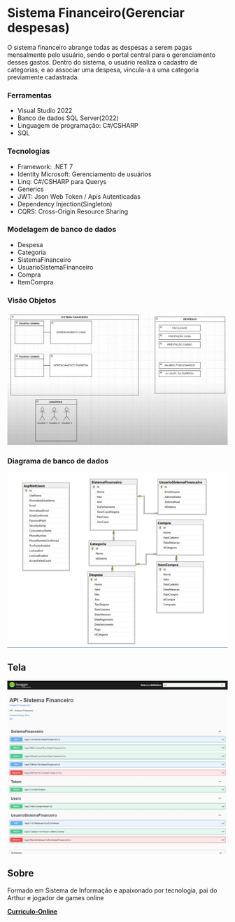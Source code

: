# Sistema Financeiro(Gerenciar despesas)

O sistema financeiro abrange todas as despesas a serem pagas mensalmente pelo usuário, sendo o portal central para o gerenciamento desses gastos. Dentro do sistema, o usuário realiza o cadastro de categorias, e ao associar uma despesa, vincula-a a uma categoria previamente cadastrada.

### Ferramentas
- Visual Studio 2022
- Banco de dados SQL Server(2022)
- Linguagem de programação: C#/CSHARP
- SQL
  
### Tecnologias
- Framework: .NET 7
- Identity Microsoft: Gerenciamento de usuários
- Linq: C#/CSHARP para Querys
- Generics
- JWT: Json Web Token / Apis Autenticadas
- Dependency Injection(Singleton)
- CQRS: Cross-Origin Resource Sharing

### Modelagem de banco de dados
- Despesa
- Categoria
- SistemaFinanceiro
-	UsuarioSistemaFinanceiro
- Compra
- ItemCompra

### Visão Objetos
  ![Tela](https://github.com/Wesley-Silva/Financeiro-API/blob/master/WebApi/Imagens/Visao-objetos.jpg)

### Diagrama de banco de dados
  ![Tela](https://github.com/Wesley-Silva/Financeiro-API/blob/master/WebApi/Imagens/Tabelas-armazenamento.jpg)


## Tela
  ![Tela](https://github.com/Wesley-Silva/Financeiro-API/blob/master/WebApi/Imagens/webapi.jpg)

## Sobre

Formado em Sistema de Informação e apaixonado por tecnologia, pai do Arthur e jogador de games online

**[Currículo-Online](https://wesleysilva.netlify.app/?target=_blank)**
